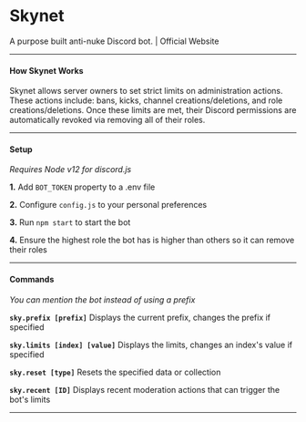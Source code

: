 # Skynet
A purpose built anti-nuke Discord bot. | Official Website

---

#### How Skynet Works

Skynet allows server owners to set strict limits on administration actions. These actions include: bans, kicks, channel creations/deletions, and role creations/deletions. Once these limits are met, their Discord permissions are automatically revoked via removing all of their roles.

---

#### Setup

*Requires Node v12 for discord.js*

**1.** Add `BOT_TOKEN` property to a .env file

**2.** Configure `config.js` to your personal preferences

**3.** Run `npm start` to start the bot

**4.** Ensure the highest role the bot has is higher than others so it can remove their roles

---

#### Commands

*You can mention the bot instead of using a prefix*

**`sky.prefix [prefix]`** Displays the current prefix, changes the prefix if specified

**`sky.limits [index] [value]`** Displays the limits, changes an index's value if specified

**`sky.reset [type]`** Resets the specified data or collection

**`sky.recent [ID]`** Displays recent moderation actions that can trigger the bot's limits

---

